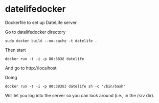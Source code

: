 # datelifedocker
Dockerfile to set up DateLife server.

Go to datelifedocker directory

`sudo docker build --no-cache -t datelife .`

Then start

`docker run -t -i -p 80:3838 datelife`



And go to http://localhost

Doing


`docker run -t -i -p 80:38383 datelife sh -c '/bin/bash'`

Will let you log into the server so you can look around (i.e., in the /srv dir).
